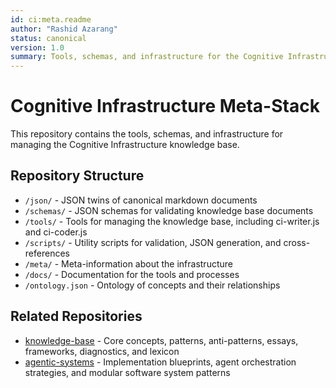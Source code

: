 ```yaml
---
id: ci:meta.readme
author: "Rashid Azarang"
status: canonical
version: 1.0
summary: Tools, schemas, and infrastructure for the Cognitive Infrastructure knowledge base
---
```


# Cognitive Infrastructure Meta-Stack

<!-- migrated from knowledge-base repo on 2025-04 -->

This repository contains the tools, schemas, and infrastructure for managing the Cognitive Infrastructure knowledge base.

## Repository Structure

- `/json/` - JSON twins of canonical markdown documents
- `/schemas/` - JSON schemas for validating knowledge base documents
- `/tools/` - Tools for managing the knowledge base, including ci-writer.js and ci-coder.js
- `/scripts/` - Utility scripts for validation, JSON generation, and cross-references
- `/meta/` - Meta-information about the infrastructure
- `/docs/` - Documentation for the tools and processes
- `/ontology.json` - Ontology of concepts and their relationships

## Related Repositories

- [knowledge-base](../knowledge-base) - Core concepts, patterns, anti-patterns, essays, frameworks, diagnostics, and lexicon
- [agentic-systems](../agentic-systems) - Implementation blueprints, agent orchestration strategies, and modular software system patterns 